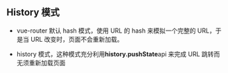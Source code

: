 ## History 模式

- vue-router 默认 hash 模式，使用 URL 的 hash 来模拟一个完整的 URL，于是当 URL 改变时，页面不会重新加载。

- history 模式，这种模式充分利用**history.pushState**api 来完成 URL 跳转而无须重新加载页面
